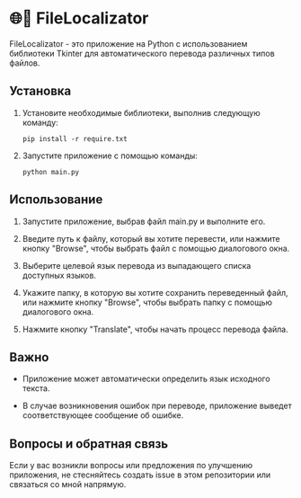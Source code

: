 # 🌐📂 FileLocalizator 

FileLocalizator - это приложение на Python с использованием библиотеки Tkinter для автоматического перевода различных типов файлов.

## Установка

1. Установите необходимые библиотеки, выполнив следующую команду:
   ```
   pip install -r require.txt
   ```

2. Запустите приложение с помощью команды:
   ```
   python main.py
   ```

## Использование

1. Запустите приложение, выбрав файл main.py и выполните его.

2. Введите путь к файлу, который вы хотите перевести, или нажмите кнопку "Browse", чтобы выбрать файл с помощью диалогового окна.

3. Выберите целевой язык перевода из выпадающего списка доступных языков.

4. Укажите папку, в которую вы хотите сохранить переведенный файл, или нажмите кнопку "Browse", чтобы выбрать папку с помощью диалогового окна.

5. Нажмите кнопку "Translate", чтобы начать процесс перевода файла.

## Важно

- Приложение может автоматически определить язык исходного текста.

- В случае возникновения ошибок при переводе, приложение выведет соответствующее сообщение об ошибке.

## Вопросы и обратная связь

Если у вас возникли вопросы или предложения по улучшению приложения, не стесняйтесь создать issue в этом репозитории или связаться со мной напрямую.
